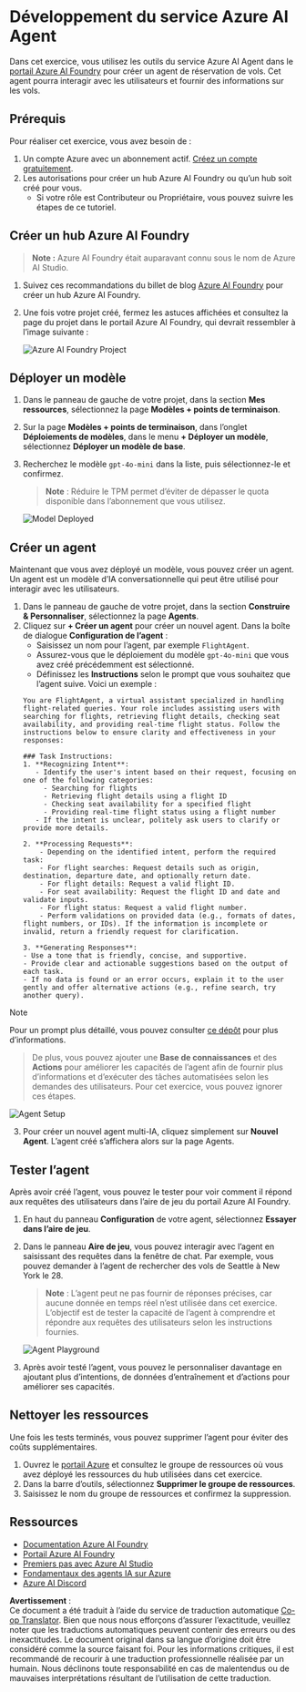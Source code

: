 <!--
CO_OP_TRANSLATOR_METADATA:
{
  "original_hash": "7e92870dc0843e13d4dabc620c09d2d9",
  "translation_date": "2025-05-20T07:46:41+00:00",
  "source_file": "02-explore-agentic-frameworks/azure-ai-foundry-agent-creation.md",
  "language_code": "fr"
}
-->
# Développement du service Azure AI Agent

Dans cet exercice, vous utilisez les outils du service Azure AI Agent dans le [portail Azure AI Foundry](https://ai.azure.com/?WT.mc_id=academic-105485-koreyst) pour créer un agent de réservation de vols. Cet agent pourra interagir avec les utilisateurs et fournir des informations sur les vols.

## Prérequis

Pour réaliser cet exercice, vous avez besoin de :
1. Un compte Azure avec un abonnement actif. [Créez un compte gratuitement](https://azure.microsoft.com/free/?WT.mc_id=academic-105485-koreyst).
2. Les autorisations pour créer un hub Azure AI Foundry ou qu’un hub soit créé pour vous.
    - Si votre rôle est Contributeur ou Propriétaire, vous pouvez suivre les étapes de ce tutoriel.

## Créer un hub Azure AI Foundry

> **Note :** Azure AI Foundry était auparavant connu sous le nom de Azure AI Studio.

1. Suivez ces recommandations du billet de blog [Azure AI Foundry](https://learn.microsoft.com/en-us/azure/ai-studio/?WT.mc_id=academic-105485-koreyst) pour créer un hub Azure AI Foundry.
2. Une fois votre projet créé, fermez les astuces affichées et consultez la page du projet dans le portail Azure AI Foundry, qui devrait ressembler à l’image suivante :

    ![Azure AI Foundry Project](../../../translated_images/azure-ai-foundry.8a2b56713298fd09de77022ab1ba07ebc681ea4cd4438a46c4a6fc6b6f077962.fr.png)

## Déployer un modèle

1. Dans le panneau de gauche de votre projet, dans la section **Mes ressources**, sélectionnez la page **Modèles + points de terminaison**.
2. Sur la page **Modèles + points de terminaison**, dans l’onglet **Déploiements de modèles**, dans le menu **+ Déployer un modèle**, sélectionnez **Déployer un modèle de base**.
3. Recherchez le modèle `gpt-4o-mini` dans la liste, puis sélectionnez-le et confirmez.

    > **Note** : Réduire le TPM permet d’éviter de dépasser le quota disponible dans l’abonnement que vous utilisez.

    ![Model Deployed](../../../translated_images/model-deployment.4adf429ebdf42103d7a759087fe0da91aeb70d2204cc8bdca70cc6c53c627938.fr.png)

## Créer un agent

Maintenant que vous avez déployé un modèle, vous pouvez créer un agent. Un agent est un modèle d’IA conversationnelle qui peut être utilisé pour interagir avec les utilisateurs.

1. Dans le panneau de gauche de votre projet, dans la section **Construire & Personnaliser**, sélectionnez la page **Agents**.
2. Cliquez sur **+ Créer un agent** pour créer un nouvel agent. Dans la boîte de dialogue **Configuration de l’agent** :
    - Saisissez un nom pour l’agent, par exemple `FlightAgent`.
    - Assurez-vous que le déploiement du modèle `gpt-4o-mini` que vous avez créé précédemment est sélectionné.
    - Définissez les **Instructions** selon le prompt que vous souhaitez que l’agent suive. Voici un exemple :
    ```
    You are FlightAgent, a virtual assistant specialized in handling flight-related queries. Your role includes assisting users with searching for flights, retrieving flight details, checking seat availability, and providing real-time flight status. Follow the instructions below to ensure clarity and effectiveness in your responses:

    ### Task Instructions:
    1. **Recognizing Intent**:
       - Identify the user's intent based on their request, focusing on one of the following categories:
         - Searching for flights
         - Retrieving flight details using a flight ID
         - Checking seat availability for a specified flight
         - Providing real-time flight status using a flight number
       - If the intent is unclear, politely ask users to clarify or provide more details.
        
    2. **Processing Requests**:
        - Depending on the identified intent, perform the required task:
        - For flight searches: Request details such as origin, destination, departure date, and optionally return date.
        - For flight details: Request a valid flight ID.
        - For seat availability: Request the flight ID and date and validate inputs.
        - For flight status: Request a valid flight number.
        - Perform validations on provided data (e.g., formats of dates, flight numbers, or IDs). If the information is incomplete or invalid, return a friendly request for clarification.

    3. **Generating Responses**:
    - Use a tone that is friendly, concise, and supportive.
    - Provide clear and actionable suggestions based on the output of each task.
    - If no data is found or an error occurs, explain it to the user gently and offer alternative actions (e.g., refine search, try another query).
    
    ```
> [!NOTE]
> Pour un prompt plus détaillé, vous pouvez consulter [ce dépôt](https://github.com/ShivamGoyal03/RoamMind) pour plus d’informations.
    
> De plus, vous pouvez ajouter une **Base de connaissances** et des **Actions** pour améliorer les capacités de l’agent afin de fournir plus d’informations et d’exécuter des tâches automatisées selon les demandes des utilisateurs. Pour cet exercice, vous pouvez ignorer ces étapes.
    
![Agent Setup](../../../translated_images/agent-setup.68a0c72f47bd1383584c52f14d694b54ea96c56c49660222409f83451b8220a8.fr.png)

3. Pour créer un nouvel agent multi-IA, cliquez simplement sur **Nouvel Agent**. L’agent créé s’affichera alors sur la page Agents.

## Tester l’agent

Après avoir créé l’agent, vous pouvez le tester pour voir comment il répond aux requêtes des utilisateurs dans l’aire de jeu du portail Azure AI Foundry.

1. En haut du panneau **Configuration** de votre agent, sélectionnez **Essayer dans l’aire de jeu**.
2. Dans le panneau **Aire de jeu**, vous pouvez interagir avec l’agent en saisissant des requêtes dans la fenêtre de chat. Par exemple, vous pouvez demander à l’agent de rechercher des vols de Seattle à New York le 28.

    > **Note** : L’agent peut ne pas fournir de réponses précises, car aucune donnée en temps réel n’est utilisée dans cet exercice. L’objectif est de tester la capacité de l’agent à comprendre et répondre aux requêtes des utilisateurs selon les instructions fournies.

    ![Agent Playground](../../../translated_images/agent-playground.847acb21209744353080ead65ec9326b917a6b90121d4b63f6f412a4d65af2a0.fr.png)

3. Après avoir testé l’agent, vous pouvez le personnaliser davantage en ajoutant plus d’intentions, de données d’entraînement et d’actions pour améliorer ses capacités.

## Nettoyer les ressources

Une fois les tests terminés, vous pouvez supprimer l’agent pour éviter des coûts supplémentaires.
1. Ouvrez le [portail Azure](https://portal.azure.com) et consultez le groupe de ressources où vous avez déployé les ressources du hub utilisées dans cet exercice.
2. Dans la barre d’outils, sélectionnez **Supprimer le groupe de ressources**.
3. Saisissez le nom du groupe de ressources et confirmez la suppression.

## Ressources

- [Documentation Azure AI Foundry](https://learn.microsoft.com/en-us/azure/ai-studio/?WT.mc_id=academic-105485-koreyst)
- [Portail Azure AI Foundry](https://ai.azure.com/?WT.mc_id=academic-105485-koreyst)
- [Premiers pas avec Azure AI Studio](https://techcommunity.microsoft.com/blog/educatordeveloperblog/getting-started-with-azure-ai-studio/4095602?WT.mc_id=academic-105485-koreyst)
- [Fondamentaux des agents IA sur Azure](https://learn.microsoft.com/en-us/training/modules/ai-agent-fundamentals/?WT.mc_id=academic-105485-koreyst)
- [Azure AI Discord](https://aka.ms/AzureAI/Discord)

**Avertissement** :  
Ce document a été traduit à l’aide du service de traduction automatique [Co-op Translator](https://github.com/Azure/co-op-translator). Bien que nous nous efforçons d’assurer l’exactitude, veuillez noter que les traductions automatiques peuvent contenir des erreurs ou des inexactitudes. Le document original dans sa langue d’origine doit être considéré comme la source faisant foi. Pour les informations critiques, il est recommandé de recourir à une traduction professionnelle réalisée par un humain. Nous déclinons toute responsabilité en cas de malentendus ou de mauvaises interprétations résultant de l’utilisation de cette traduction.